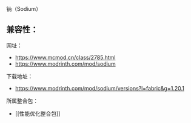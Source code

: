 钠（Sodium）

兼容性：
- 

网址：
- https://www.mcmod.cn/class/2785.html
- https://www.modrinth.com/mod/sodium

下载地址：
- https://www.modrinth.com/mod/sodium/versions?l=fabric&g=1.20.1

所属整合包：
- [[性能优化整合包]]